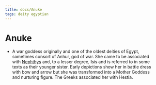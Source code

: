 ```yaml
---
title: docs/Anuke
tags: deity egyptian
---
```


# Anuke
- A war goddess originally and one of the oldest deities of Egypt, sometimes consort of Anhur, god of war. She came to be associated with [Nephthys](Nephthys.md) and, to a lesser degree, Isis and is referred to in some texts as their younger sister. Early depictions show her in battle dress with bow and arrow but she was transformed into a Mother Goddess and nurturing figure. The Greeks associated her with Hestia.